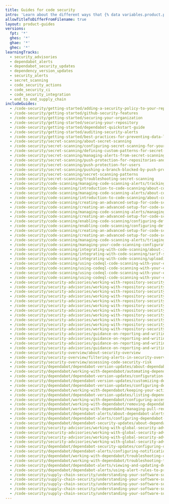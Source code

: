 ```yaml
---
title: Guides for code security
intro: 'Learn about the different ways that {% data variables.product.product_name %} can help you improve your code''s security.'
allowTitleToDifferFromFilename: true
layout: product-guides
versions:
  fpt: '*'
  ghes: '*'
  ghae: '*'
  ghec: '*'
learningTracks:
  - security_advisories
  - dependabot_alerts
  - dependabot_security_updates
  - dependency_version_updates
  - security_alerts
  - secret_scanning
  - code_security_actions
  - code_security_ci
  - code_security_integration
  - end_to_end_supply_chain
includeGuides:
  - /code-security/getting-started/adding-a-security-policy-to-your-repository
  - /code-security/getting-started/github-security-features
  - /code-security/getting-started/securing-your-organization
  - /code-security/getting-started/securing-your-repository
  - /code-security/getting-started/dependabot-quickstart-guide
  - /code-security/getting-started/auditing-security-alerts
  - /code-security/getting-started/best-practices-for-preventing-data-leaks-in-your-organization
  - /code-security/secret-scanning/about-secret-scanning
  - /code-security/secret-scanning/configuring-secret-scanning-for-your-repositories
  - /code-security/secret-scanning/defining-custom-patterns-for-secret-scanning
  - /code-security/secret-scanning/managing-alerts-from-secret-scanning
  - /code-security/secret-scanning/push-protection-for-repositories-and-organizations
  - /code-security/secret-scanning/push-protection-for-users
  - /code-security/secret-scanning/pushing-a-branch-blocked-by-push-protection
  - /code-security/secret-scanning/secret-scanning-patterns
  - /code-security/secret-scanning/troubleshooting-secret-scanning
  - /code-security/code-scanning/managing-code-scanning-alerts/tracking-code-scanning-alerts-in-issues-using-task-lists
  - /code-security/code-scanning/introduction-to-code-scanning/about-code-scanning
  - /code-security/code-scanning/managing-code-scanning-alerts/about-code-scanning-alerts
  - /code-security/code-scanning/introduction-to-code-scanning/about-code-scanning-with-codeql
  - /code-security/code-scanning/creating-an-advanced-setup-for-code-scanning/customizing-your-advanced-setup-for-code-scanning
  - /code-security/code-scanning/creating-an-advanced-setup-for-code-scanning/codeql-code-scanning-for-compiled-languages
  - /code-security/code-scanning/managing-code-scanning-alerts/managing-code-scanning-alerts-for-your-repository
  - /code-security/code-scanning/creating-an-advanced-setup-for-code-scanning/running-codeql-code-scanning-in-a-container
  - /code-security/code-scanning/enabling-code-scanning/configuring-default-setup-for-code-scanning
  - /code-security/code-scanning/enabling-code-scanning/configuring-default-setup-for-code-scanning-at-scale
  - /code-security/code-scanning/creating-an-advanced-setup-for-code-scanning/configuring-advanced-setup-for-code-scanning
  - /code-security/code-scanning/creating-an-advanced-setup-for-code-scanning/configuring-advanced-setup-for-code-scanning-with-codeql-at-scale
  - /code-security/code-scanning/managing-code-scanning-alerts/triaging-code-scanning-alerts-in-pull-requests
  - /code-security/code-scanning/managing-your-code-scanning-configuration/viewing-code-scanning-logs
  - /code-security/code-scanning/integrating-with-code-scanning/about-integration-with-code-scanning
  - /code-security/code-scanning/integrating-with-code-scanning/sarif-support-for-code-scanning
  - /code-security/code-scanning/integrating-with-code-scanning/uploading-a-sarif-file-to-github
  - /code-security/code-scanning/using-codeql-code-scanning-with-your-existing-ci-system/about-codeql-code-scanning-in-your-ci-system
  - /code-security/code-scanning/using-codeql-code-scanning-with-your-existing-ci-system/configuring-codeql-cli-in-your-ci-system
  - /code-security/code-scanning/using-codeql-code-scanning-with-your-existing-ci-system/installing-codeql-cli-in-your-ci-system
  - /code-security/code-scanning/using-codeql-code-scanning-with-your-existing-ci-system/migrating-from-the-codeql-runner-to-codeql-cli
  - /code-security/security-advisories/working-with-repository-security-advisories/about-repository-security-advisories
  - /code-security/security-advisories/working-with-repository-security-advisories/configuring-private-vulnerability-reporting-for-a-repository
  - /code-security/security-advisories/working-with-repository-security-advisories/configuring-private-vulnerability-reporting-for-an-organization
  - /code-security/security-advisories/working-with-repository-security-advisories/adding-a-collaborator-to-a-repository-security-advisory
  - /code-security/security-advisories/working-with-repository-security-advisories/collaborating-in-a-temporary-private-fork-to-resolve-a-repository-security-vulnerability
  - /code-security/security-advisories/working-with-repository-security-advisories/creating-a-repository-security-advisory
  - /code-security/security-advisories/working-with-repository-security-advisories/editing-a-repository-security-advisory
  - /code-security/security-advisories/working-with-repository-security-advisories/permission-levels-for-repository-security-advisories
  - /code-security/security-advisories/working-with-repository-security-advisories/publishing-a-repository-security-advisory
  - /code-security/security-advisories/working-with-repository-security-advisories/removing-a-collaborator-from-a-repository-security-advisory
  - /code-security/security-advisories/working-with-repository-security-advisories/withdrawing-a-repository-security-advisory
  - /code-security/security-advisories/guidance-on-reporting-and-writing-information-about-vulnerabilities/about-coordinated-disclosure-of-security-vulnerabilities
  - /code-security/security-advisories/guidance-on-reporting-and-writing-information-about-vulnerabilities/best-practices-for-writing-repository-security-advisories
  - /code-security/security-advisories/guidance-on-reporting-and-writing-information-about-vulnerabilities/privately-reporting-a-security-vulnerability
  - /code-security/security-advisories/guidance-on-reporting-and-writing-information-about-vulnerabilities/managing-privately-reported-security-vulnerabilities
  - /code-security/security-overview/about-security-overview
  - /code-security/security-overview/filtering-alerts-in-security-overview
  - /code-security/security-overview/assessing-code-security-risk
  - /code-security/dependabot/dependabot-version-updates/about-dependabot-version-updates
  - /code-security/dependabot/working-with-dependabot/automating-dependabot-with-github-actions
  - /code-security/dependabot/dependabot-version-updates/configuration-options-for-the-dependabot.yml-file
  - /code-security/dependabot/dependabot-version-updates/customizing-dependency-updates
  - /code-security/dependabot/dependabot-version-updates/configuring-dependabot-version-updates
  - /code-security/dependabot/working-with-dependabot/keeping-your-actions-up-to-date-with-dependabot
  - /code-security/dependabot/dependabot-version-updates/listing-dependencies-configured-for-version-updates
  - /code-security/dependabot/working-with-dependabot/configuring-access-to-private-registries-for-dependabot
  - /code-security/dependabot/working-with-dependabot/removing-dependabot-access-to-public-registries
  - /code-security/dependabot/working-with-dependabot/managing-pull-requests-for-dependency-updates
  - /code-security/dependabot/dependabot-alerts/about-dependabot-alerts
  - /code-security/dependabot/dependabot-alerts/configuring-dependabot-alerts
  - /code-security/dependabot/dependabot-security-updates/about-dependabot-security-updates
  - /code-security/security-advisories/working-with-global-security-advisories-from-the-github-advisory-database/about-the-github-advisory-database
  - /code-security/security-advisories/working-with-global-security-advisories-from-the-github-advisory-database/about-global-security-advisories
  - /code-security/security-advisories/working-with-global-security-advisories-from-the-github-advisory-database/browsing-security-advisories-in-the-github-advisory-database
  - /code-security/security-advisories/working-with-global-security-advisories-from-the-github-advisory-database/editing-security-advisories-in-the-github-advisory-database
  - /code-security/dependabot/dependabot-security-updates/configuring-dependabot-security-updates
  - /code-security/dependabot/dependabot-alerts/configuring-notifications-for-dependabot-alerts
  - /code-security/dependabot/working-with-dependabot/troubleshooting-dependabot-errors
  - /code-security/dependabot/working-with-dependabot/troubleshooting-the-detection-of-vulnerable-dependencies
  - /code-security/dependabot/dependabot-alerts/viewing-and-updating-dependabot-alerts
  - /code-security/dependabot/dependabot-alerts/using-alert-rules-to-prioritize-dependabot-alerts
  - /code-security/supply-chain-security/understanding-your-software-supply-chain/about-dependency-review
  - /code-security/supply-chain-security/understanding-your-software-supply-chain/about-the-dependency-graph
  - /code-security/supply-chain-security/understanding-your-software-supply-chain/exporting-a-software-bill-of-materials-for-your-repository
  - /code-security/supply-chain-security/understanding-your-software-supply-chain/using-the-dependency-submission-api
  - /code-security/supply-chain-security/understanding-your-software-supply-chain/exploring-the-dependencies-of-a-repository
---
```

